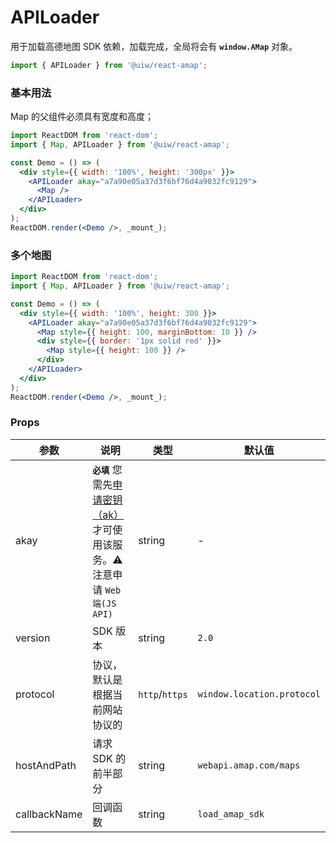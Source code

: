 APILoader
===

用于加载高德地图 SDK 依赖，加载完成，全局将会有 **`window.AMap`** 对象。

```jsx
import { APILoader } from '@uiw/react-amap';
```

### 基本用法

Map 的父组件必须具有宽度和高度；

<!--rehype:bgWhite=true&codeSandbox=true&codePen=true-->
```jsx
import ReactDOM from 'react-dom';
import { Map, APILoader } from '@uiw/react-amap';

const Demo = () => (
  <div style={{ width: '100%', height: '300px' }}>
    <APILoader akay="a7a90e05a37d3f6bf76d4a9032fc9129">
      <Map />
    </APILoader>
  </div>
);
ReactDOM.render(<Demo />, _mount_);
```

### 多个地图

<!--rehype:bgWhite=true&codeSandbox=true&codePen=true-->
```jsx
import ReactDOM from 'react-dom';
import { Map, APILoader } from '@uiw/react-amap';

const Demo = () => (
  <div style={{ width: '100%', height: 300 }}>
    <APILoader akay="a7a90e05a37d3f6bf76d4a9032fc9129">
      <Map style={{ height: 100, marginBottom: 10 }} />
      <div style={{ border: '1px solid red' }}>
        <Map style={{ height: 100 }} />
      </div>
    </APILoader>
  </div>
);
ReactDOM.render(<Demo />, _mount_);
```

### Props

| 参数 | 说明 | 类型 | 默认值 |
|--------- |-------- |--------- |-------- |
| akay | **`必填`** 您需先[申请密钥（ak）](https://lbs.amap.com/api/webservice/guide/create-project/get-key)才可使用该服务。⚠️ 注意申请 `Web端(JS API)` | string | - |
| version | SDK 版本 | string | `2.0` |
| protocol | 协议，默认是根据当前网站协议的 | `http`/`https` | `window.location.protocol` |
| hostAndPath | 请求 SDK 的前半部分 | string | `webapi.amap.com/maps` |
| callbackName | 回调函数 | string | `load_amap_sdk` |
